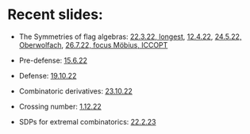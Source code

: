 
# Recent slides:

- The Symmetries of flag algebras: [22.3.22, longest](/FlagSymmetries/March22), [12.4.22](/FlagSymmetries/April22), [24.5.22, Oberwolfach](/FlagSymmetries/May24), [26.7.22, focus Möbius, ICCOPT](/FlagSymmetries/July26)


- Pre-defense: [15.6.22](/PreDefense)

- Defense: [19.10.22](/defense/#/0/1)

- Combinatoric derivatives: [23.10.22](/CombDerivatives)

- Crossing number: [1.12.22](/Crossing)

- SDPs for extremal combinatorics: [22.2.23](/SDPsForExtremalCombinatorics)